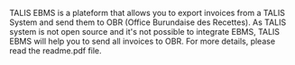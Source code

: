 TALIS EBMS is a plateform that allows you to export invoices from a TALIS System and send them to OBR (Office Burundaise des Recettes). 
As TALIS system is not open source and it's not possible to integrate EBMS, TALIS EBMS will help you to send all invoices to OBR.
For more details, please read the readme.pdf file.
